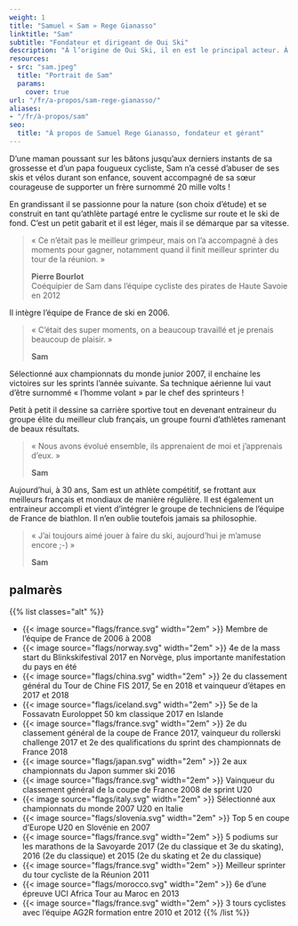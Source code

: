 ```yaml
---
weight: 1
title: "Samuel « Sam » Rege Gianasso"
linktitle: "Sam"
subtitle: "Fondateur et dirigeant de Oui Ski"
description: "À l’origine de Oui Ski, il en est le principal acteur. À la fois moniteur, entraineur et technicien, il intervient sur toutes les prestations de services Oui Ski."
resources:
- src: "sam.jpeg"
  title: "Portrait de Sam"
  params:
    cover: true
url: "/fr/a-propos/sam-rege-gianasso/"
aliases:
- "/fr/à-propos/sam"
seo:
  title: "À propos de Samuel Rege Gianasso, fondateur et gérant"
---
```

D’une maman poussant sur les bâtons jusqu’aux derniers instants de sa grossesse et d’un papa fougueux cycliste, Sam n’a cessé d’abuser de ses skis et vélos durant son enfance, souvent accompagné de sa sœur courageuse de supporter un frère surnommé 20 mille volts !

En grandissant il se passionne pour la nature (son choix d’étude) et se construit en tant qu’athlète partagé entre le cyclisme sur route et le ski de fond. C’est un petit gabarit et il est léger, mais il se démarque par sa vitesse.

> « Ce n’était pas le meilleur grimpeur, mais on l’a accompagné à des moments pour gagner, notamment quand il finit meilleur sprinter du tour de la réunion. »
>
> **Pierre Bourlot**\
> Coéquipier de Sam dans l’équipe cycliste des pirates de Haute Savoie en 2012

Il intègre l’équipe de France de ski en 2006.

> « C’était des super moments, on a beaucoup travaillé et je prenais beaucoup de plaisir. »
>
> **Sam**

Sélectionné aux championnats du monde junior 2007, il enchaine les victoires sur les sprints l’année suivante. Sa technique aérienne lui vaut d’être surnommé « l’homme volant » par le chef des sprinteurs !

Petit à petit il dessine sa carrière sportive tout en devenant entraineur du groupe élite du meilleur club français, un groupe fourni d’athlètes ramenant de beaux résultats.

> « Nous avons évolué ensemble, ils apprenaient de moi et j’apprenais d’eux. »
>
> **Sam**

Aujourd’hui, à 30 ans, Sam est un athlète compétitif, se frottant aux meilleurs français et mondiaux de manière régulière. Il est également un entraineur accompli et vient d’intégrer le groupe de techniciens de l’équipe de France de biathlon. Il n’en oublie toutefois jamais sa philosophie.

> « J’ai toujours aimé jouer à faire du ski, aujourd’hui je m’amuse encore ;-) »
>
> **Sam**

## palmarès

{{% list classes="alt" %}}
- {{< image source="flags/france.svg" width="2em" >}} Membre de l’équipe de France de 2006 à 2008
- {{< image source="flags/norway.svg" width="2em" >}} 4e de la mass start du Blinkskifestival 2017 en Norvège, plus importante manifestation du pays en été
- {{< image source="flags/china.svg" width="2em" >}} 2e du classement général du Tour de Chine FIS 2017, 5e en 2018 et vainqueur d’étapes en 2017 et 2018
- {{< image source="flags/iceland.svg" width="2em" >}} 5e de la Fossavatn Euroloppet 50 km classique 2017 en Islande
- {{< image source="flags/france.svg" width="2em" >}} 2e du classement général de la coupe de France 2017, vainqueur du rollerski challenge 2017 et 2e des qualifications du sprint des championnats de France 2018
- {{< image source="flags/japan.svg" width="2em" >}} 2e aux championnats du Japon summer ski 2016
- {{< image source="flags/france.svg" width="2em" >}} Vainqueur du classement général de la coupe de France 2008 de sprint U20
- {{< image source="flags/italy.svg" width="2em" >}} Sélectionné aux championnats du monde 2007 U20 en Italie
- {{< image source="flags/slovenia.svg" width="2em" >}} Top 5 en coupe d’Europe U20 en Slovénie en 2007
- {{< image source="flags/france.svg" width="2em" >}} 5 podiums sur les marathons de la Savoyarde 2017 (2e du classique et 3e du skating), 2016 (2e du classique) et 2015 (2e du skating et 2e du classique)
- {{< image source="flags/france.svg" width="2em" >}} Meilleur sprinter du tour cycliste de la Réunion 2011
- {{< image source="flags/morocco.svg" width="2em" >}} 6e d’une épreuve UCI Africa Tour au Maroc en 2013
- {{< image source="flags/france.svg" width="2em" >}} 3 tours cyclistes avec l’équipe AG2R formation entre 2010 et 2012
{{% /list %}}
